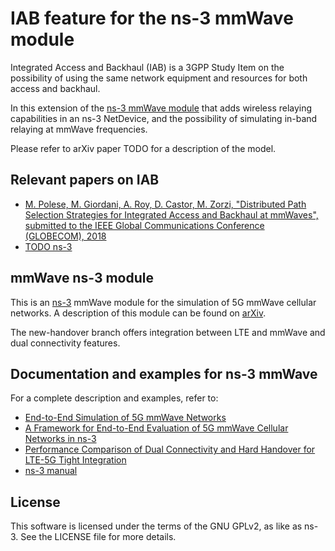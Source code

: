 # IAB feature for the ns-3 mmWave module #
Integrated Access and Backhaul (IAB) is a 3GPP Study Item on the possibility of using the same network equipment and resources for both access and backhaul.

In this extension of the [ns-3 mmWave module](https://github.com/nyuwireless-unipd/ns3-mmwave "ns-3 mmWave repo") that adds wireless relaying capabilities in an ns-3 NetDevice, and the possibility of simulating in-band relaying at mmWave frequencies. 

Please refer to arXiv paper TODO for a description of the model.

## Relevant papers on IAB ##
- [M. Polese, M. Giordani, A. Roy, D. Castor, M. Zorzi, "Distributed Path Selection Strategies for Integrated Access and Backhaul at mmWaves", submitted to the IEEE Global Communications Conference (GLOBECOM), 2018](https://arxiv.org/abs/1805.04351 "globecom paper")
- [TODO ns-3](/ "tmp")

## mmWave ns-3 module ##

This is an [ns-3](https://www.nsnam.org "ns-3 Website") mmWave module for the simulation
of 5G mmWave cellular networks. A description of this module can be found on [arXiv](https://arxiv.org/abs/1705.02882 "mmwave paper").

The new-handover branch offers integration between LTE and mmWave and dual connectivity features.

## Documentation and examples for ns-3 mmWave ##

For a complete description and examples, refer to:

- [End-to-End Simulation of 5G mmWave Networks](https://arxiv.org/abs/1705.02882 "comst paper")
- [A Framework for End-to-End Evaluation of 5G mmWave Cellular Networks in ns-3](https://arxiv.org/abs/1602.06932 "wns3 paper")
- [ Performance Comparison of Dual Connectivity and Hard Handover for LTE-5G Tight Integration](https://arxiv.org/abs/1607.05425 "simutools paper")
- [ns-3 manual](https://www.nsnam.org/docs/manual/html "ns-3 Manual")

## License ##

This software is licensed under the terms of the GNU GPLv2, as like as ns-3. See the LICENSE file for more details.
